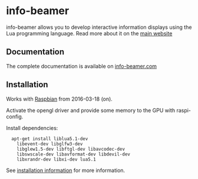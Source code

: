 info-beamer
===========

info-beamer allows you to develop interactive information displays using
the Lua programming language. Read more about it on the [main website](http://info-beamer.org/)

Documentation
-------------

The complete documentation is available on [info-beamer.com](https://info-beamer.com/doc/info-beamer)

Installation
------------

Works with [Raspbian](https://www.raspberrypi.org/downloads/raspbian/) from
2016-03-18 (on).

Activate the opengl driver and provide some memory to the GPU with raspi-config.

Install dependencies:

```
  apt-get install liblua5.1-dev
    libevent-dev libglfw3-dev
    libglew1.5-dev libftgl-dev libavcodec-dev
    libswscale-dev libavformat-dev libdevil-dev
    libxrandr-dev libxi-dev lua5.1
```

See [installation
information](https://info-beamer.com/doc/info-beamer#opensourceversion) for
more information.
